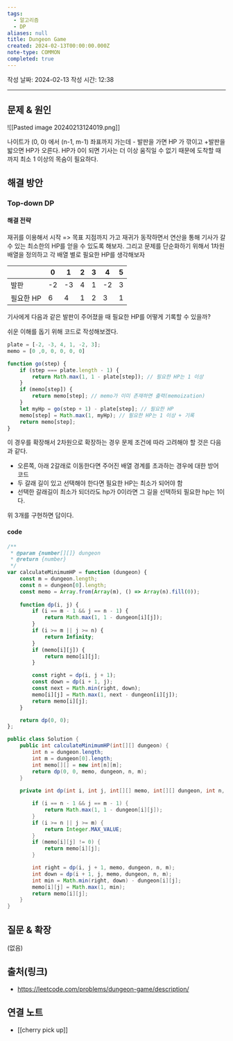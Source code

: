 ```yaml
---
tags:
  - 알고리즘
  - DP
aliases: null
title: Dungeon Game
created: 2024-02-13T00:00:00.000Z
note-type: COMMON
completed: true
---
```

작성 날짜: 2024-02-13
작성 시간: 12:38


----

## 문제 & 원인
![[Pasted image 20240213124019.png]]

나이트가 (0, 0) 에서 (n-1, m-1) 좌표까지 가는데 - 발판을 가면 HP 가 깎이고 +발판을 밟으면 HP가 오른다. HP가 0이 되면 기사는 더 이상 움직일 수 없기 때문에 도착할 때까지 최소 1 이상의 목숨이 필요하다.

## 해결 방안
### Top-down DP
#### 해결 전략
재귀를 이용해서 시작 => 목표 지점까지 가고 재귀가 동작하면서 연산을 통해 기사가 갈 수 있는 최소한의 HP를 얻을 수 있도록 해보자. 그리고 문제를 단순화하기 위해서 1차원 배열을 정의하고 각 배열 별로 필요한 HP를 생각해보자


|  | 0 | 1 | 2 | 3 | 4 | 5 |
| ---- | ---- | ---- | ---- | ---- | ---- | ---- |
| 발판 | -2 | -3 | 4 | 1 | -2 | 3 |
| 필요한 HP | 6 | 4 | 1 | 2 | 3 | 1 |

기사에게 다음과 같은 발판이 주어졌을 때 필요한 HP를 어떻게 기록할 수 있을까?

쉬운 이해를 돕기 위해 코드로 작성해보겠다.

```js
plate = [-2, -3, 4, 1, -2, 3];
memo = [0 ,0, 0, 0, 0, 0]

function go(step) {
	if (step === plate.length - 1) {
		return Math.max(1, 1 - plate[step]); // 필요한 HP는 1 이상
	}
	if (memo[step]) {
		return memo[step]; // memo가 이미 존재하면 출력(memoization)
	}
	let myHp = go(step + 1) - plate[step]; // 필요한 HP
	memo[step] = Math.max(1, myHp); // 필요한 HP는 1 이상 + 기록
	return memo[step];
}
```

이 경우를 확장해서 2차원으로 확장하는 경우 문제 조건에 따라 고려해야 할 것은 다음과 같다.
- 오른쪽, 아래 2갈래로 이동한다면 주어진 배열 경계를 초과하는 경우에 대한 방어 코드
- 두 갈래 길이 있고 선택해야 한다면 필요한 HP는 최소가 되어야 함
- 선택한 갈래길이 최소가 되더라도 hp가 0이라면 그 길을 선택하되 필요한 hp는 1이다.

위 3개를 구현하면 답이다.


#### code
```js
/**
 * @param {number[][]} dungeon
 * @return {number}
 */
var calculateMinimumHP = function (dungeon) {
    const m = dungeon.length;
    const n = dungeon[0].length;
    const memo = Array.from(Array(m), () => Array(n).fill(0));
  
    function dp(i, j) {
        if (i == m - 1 && j == n - 1) {
            return Math.max(1, 1 - dungeon[i][j]);
        }
        if (i >= m || j >= n) {
            return Infinity;
        }
        if (memo[i][j]) {
            return memo[i][j];
        }

        const right = dp(i, j + 1);
        const down = dp(i + 1, j);
        const next = Math.min(right, down);
        memo[i][j] = Math.max(1, next - dungeon[i][j]);
        return memo[i][j];
    }

    return dp(0, 0);
};
```


```java
public class Solution {
    public int calculateMinimumHP(int[][] dungeon) {
        int n = dungeon.length;
        int m = dungeon[0].length;
        int memo[][] = new int[n][m];
        return dp(0, 0, memo, dungeon, n, m);
    }
  
    private int dp(int i, int j, int[][] memo, int[][] dungeon, int n, int m) {

        if (i == n - 1 && j == m - 1) {
            return Math.max(1, 1 - dungeon[i][j]);
        }
        if (i >= n || j >= m) {
            return Integer.MAX_VALUE;
        }
        if (memo[i][j] != 0) {
            return memo[i][j];
        }

        int right = dp(i, j + 1, memo, dungeon, n, m);
        int down = dp(i + 1, j, memo, dungeon, n, m);
        int min = Math.min(right, down) - dungeon[i][j];
        memo[i][j] = Math.max(1, min);
        return memo[i][j];
    }
}
```



## 질문 & 확장

(없음)

## 출처(링크)
- https://leetcode.com/problems/dungeon-game/description/

## 연결 노트
- [[cherry pick up]]
